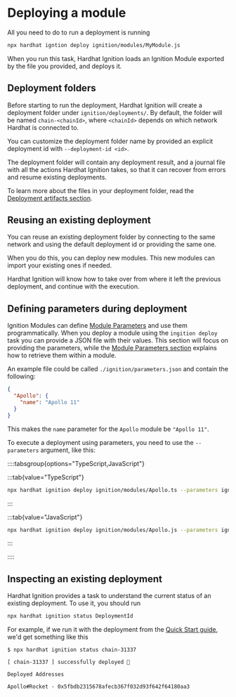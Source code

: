 # Deploying a module

All you need to do to run a deployment is running

```sh
npx hardhat igntion deploy ignition/modules/MyModule.js
```

When you run this task, Hardhat Ignition loads an Ignition Module exported by the file you provided, and deploys it.

## Deployment folders

Before starting to run the deployment, Hardhat Ignition will create a deployment folder under `ignition/deployments/`. By default, the folder will be named `chain-<chainId>`, where `<chainId>` depends on which network Hardhat is connected to.

You can customize the deployment folder name by provided an explicit deployment id with `--deployment-id <id>`.

The deployment folder will contain any deployment result, and a journal file with all the actions Hardhat Ignition takes, so that it can recover from errors and resume existing deployments.

To learn more about the files in your deployment folder, read the [Deployment artifacts section](./../advanced/deployments.md).

## Reusing an existing deployment

You can reuse an existing deployment folder by connecting to the same network and using the default deployment id or providing the same one.

When you do this, you can deploy new modules. This new modules can import your existing ones if needed.

Hardhat Ignition will know how to take over from where it left the previous deployment, and continue with the execution.

## Defining parameters during deployment

Ignition Modules can define [Module Parameters](./creating-modules.md#module-parameters) and use them programmatically. When you deploy a module using the `ingition deploy` task you can provide a JSON file with their values. This section will focus on providing the parameters, while the [Module Parameters section](./creating-modules.md#module-parameters) explains how to retrieve them within a module.

An example file could be called `./ignition/parameters.json` and contain the following:

```json
{
  "Apollo": {
    "name": "Apollo 11"
  }
}
```
This makes the `name` parameter for the `Apollo` module be `"Apollo 11"`.

To execute a deployment using parameters, you need to use the `--parameters` argument, like this:

::::tabsgroup{options="TypeScript,JavaScript"}

:::tab{value="TypeScript"}

```sh
npx hardhat ignition deploy ignition/modules/Apollo.ts --parameters ignition/parameters.json
```

:::

:::tab{value="JavaScript"}

```sh
npx hardhat ignition deploy ignition/modules/Apollo.js --parameters ignition/parameters.json
```

:::

::::


## Inspecting an existing deployment

Hardhat Ignition provides a task to understand the current status of an existing deployment. To use it, you should run

```sh
npx hardhat ignition status DeploymentId
```

For example, if we run it with the deployment from the [Quick Start guide](../getting-started/index.md#quick-start), we'd get something like this

```
$ npx hardhat ignition status chain-31337

[ chain-31337 ] successfully deployed 🚀

Deployed Addresses

Apollo#Rocket - 0x5fbdb2315678afecb367f032d93f642f64180aa3
```
